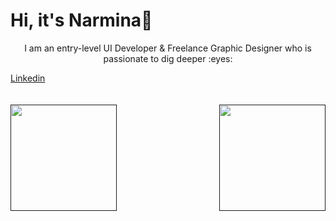 # Hi, it's Narmina👋

<p align="center">I am an entry-level UI Developer & Freelance Graphic Designer who is passionate to dig deeper :eyes: </p>
  <div>
      <a align="center" href="https://img.shields.io/badge/LinkedIn-Profile-informational?style=flat&logo=linkedin&logoColor=white&color=0D76A8)](https://www.linkedin.com/in/braydon-coyer/)">Linkedin</a>
  </div>
<br><br>
<a href="">
  <img align="left" height="170" src="https://github-readme-stats.vercel.app/api?username=nargayeva&show_icons=true&theme=tokyonight" />
</a>
<a href="">
  <img height="170" align="right" src="https://github-readme-stats.vercel.app/api/top-langs/?username=nargayeva&theme=tokyonight&layout=compact" />
</a>



<!--
**nargayeva/nargayeva** is a ✨ _special_ ✨ repository because its `README.md` (this file) appears on your GitHub profile.

Here are some ideas to get you started:

- 🔭 I’m currently working on ...
- 🌱 I’m currently learning ...
- 👯 I’m looking to collaborate on ...
- 🤔 I’m looking for help with ...
- 💬 Ask me about ...
- 📫 How to reach me: ...
- 😄 Pronouns: ...
- ⚡ Fun fact: ...
-->
